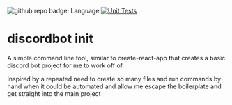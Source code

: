 ![github repo badge: Language](https://img.shields.io/badge/Language-Rust-181717?color=red) [![Unit Tests](https://github.com/daminals/rust-discordbot-init/actions/workflows/testing.yaml/badge.svg)](https://github.com/daminals/rust-discordbot-init/actions/workflows/testing.yaml)

# discordbot init

A simple command line tool, similar to create-react-app that creates a basic discord bot project for me to work off of. 

Inspired by a repeated need to create so many files and run commands by hand when it could be automated and allow me escape the boilerplate and get straight into the main project